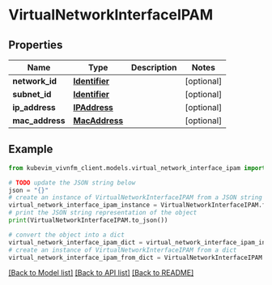 # VirtualNetworkInterfaceIPAM


## Properties

Name | Type | Description | Notes
------------ | ------------- | ------------- | -------------
**network_id** | [**Identifier**](Identifier.md) |  | [optional] 
**subnet_id** | [**Identifier**](Identifier.md) |  | [optional] 
**ip_address** | [**IPAddress**](IPAddress.md) |  | [optional] 
**mac_address** | [**MacAddress**](MacAddress.md) |  | [optional] 

## Example

```python
from kubevim_vivnfm_client.models.virtual_network_interface_ipam import VirtualNetworkInterfaceIPAM

# TODO update the JSON string below
json = "{}"
# create an instance of VirtualNetworkInterfaceIPAM from a JSON string
virtual_network_interface_ipam_instance = VirtualNetworkInterfaceIPAM.from_json(json)
# print the JSON string representation of the object
print(VirtualNetworkInterfaceIPAM.to_json())

# convert the object into a dict
virtual_network_interface_ipam_dict = virtual_network_interface_ipam_instance.to_dict()
# create an instance of VirtualNetworkInterfaceIPAM from a dict
virtual_network_interface_ipam_from_dict = VirtualNetworkInterfaceIPAM.from_dict(virtual_network_interface_ipam_dict)
```
[[Back to Model list]](../README.md#documentation-for-models) [[Back to API list]](../README.md#documentation-for-api-endpoints) [[Back to README]](../README.md)


